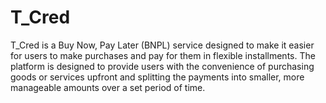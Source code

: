 # T_Cred
T_Cred is a Buy Now, Pay Later (BNPL) service designed to make it easier for users to make purchases and pay for them in flexible installments. The platform is designed to provide users with the convenience of purchasing goods or services upfront and splitting the payments into smaller, more manageable amounts over a set period of time.
